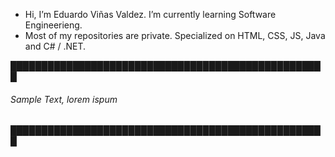 - Hi, I’m Eduardo Viñas Valdez.
I’m currently learning Software Engineerieng.
- Most of my repositories are private.
Specialized on HTML, CSS, JS, Java and C# / .NET.

███████████████████████████████████████████████████
###### Sample Text, lorem ispum
███████████████████████████████████████████████████

<!---
PLACEHOLDER
--->

